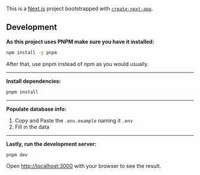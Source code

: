 This is a [Next.js](https://nextjs.org) project bootstrapped with [`create-next-app`](https://nextjs.org/docs/app/api-reference/cli/create-next-app).

## Development

**As this project uses **PNPM** make sure you have it installed:**

```bash
npm install -g pnpm
```

After that, use pnpm instead of npm as you would usually.

---

**Install dependencies:**

```bash
pnpm install
```

---

**Populate database info:**

1. Copy and Paste the `.env.example` naming it `.env`
2. Fill in the data

---

**Lastly, run the development server:**

```bash
pnpm dev
```

Open [http://localhost:3000](http://localhost:3000) with your browser to see the result.
